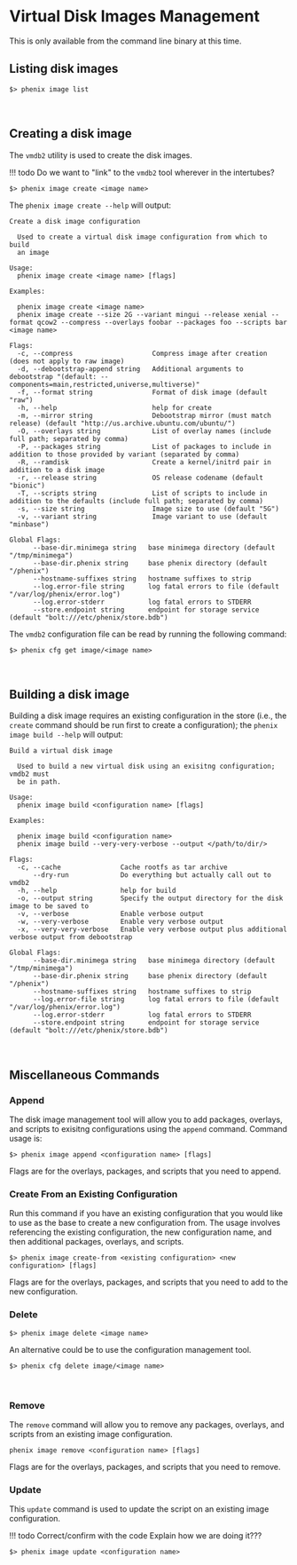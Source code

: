 # Virtual Disk Images Management

This is only available from the command line binary at this time.

## Listing disk images

```
$> phenix image list
```
<br>

## Creating a disk image

The `vmdb2` utility is used to create the disk images.

!!! todo
    Do we want to "link" to the `vmdb2` tool wherever in the intertubes?

```
$> phenix image create <image name>
```

The `phenix image create --help` will output:

```
Create a disk image configuration

  Used to create a virtual disk image configuration from which to build 
  an image

Usage:
  phenix image create <image name> [flags]

Examples:

  phenix image create <image name>
  phenix image create --size 2G --variant mingui --release xenial --format qcow2 --compress --overlays foobar --packages foo --scripts bar <image name>

Flags:
  -c, --compress                    Compress image after creation (does not apply to raw image)
  -d, --debootstrap-append string   Additional arguments to debootstrap "(default: --components=main,restricted,universe,multiverse)"
  -f, --format string               Format of disk image (default "raw")
  -h, --help                        help for create
  -m, --mirror string               Debootstrap mirror (must match release) (default "http://us.archive.ubuntu.com/ubuntu/")
  -O, --overlays string             List of overlay names (include full path; separated by comma)
  -P, --packages string             List of packages to include in addition to those provided by variant (separated by comma)
  -R, --ramdisk                     Create a kernel/initrd pair in addition to a disk image
  -r, --release string              OS release codename (default "bionic")
  -T, --scripts string              List of scripts to include in addition to the defaults (include full path; separated by comma)
  -s, --size string                 Image size to use (default "5G")
  -v, --variant string              Image variant to use (default "minbase")

Global Flags:
      --base-dir.minimega string   base minimega directory (default "/tmp/minimega")
      --base-dir.phenix string     base phenix directory (default "/phenix")
      --hostname-suffixes string   hostname suffixes to strip
      --log.error-file string      log fatal errors to file (default "/var/log/phenix/error.log")
      --log.error-stderr           log fatal errors to STDERR
      --store.endpoint string      endpoint for storage service (default "bolt:///etc/phenix/store.bdb")
```

The `vmdb2` configuration file can be read by running the following command:

```
$> phenix cfg get image/<image name>
```
<br>

## Building a disk image

Building a disk image requires an existing configuration in the store (i.e., the `create` command should be run first to create a configuration); the `phenix image build --help` will output:

```
Build a virtual disk image
	
  Used to build a new virtual disk using an exisitng configuration; vmdb2 must 
  be in path.

Usage:
  phenix image build <configuration name> [flags]

Examples:

  phenix image build <configuration name>
  phenix image build --very-very-verbose --output </path/to/dir/>

Flags:
  -c, --cache               Cache rootfs as tar archive
      --dry-run             Do everything but actually call out to vmdb2
  -h, --help                help for build
  -o, --output string       Specify the output directory for the disk image to be saved to
  -v, --verbose             Enable verbose output
  -w, --very-verbose        Enable very verbose output
  -x, --very-very-verbose   Enable very verbose output plus additional verbose output from debootstrap

Global Flags:
      --base-dir.minimega string   base minimega directory (default "/tmp/minimega")
      --base-dir.phenix string     base phenix directory (default "/phenix")
      --hostname-suffixes string   hostname suffixes to strip
      --log.error-file string      log fatal errors to file (default "/var/log/phenix/error.log")
      --log.error-stderr           log fatal errors to STDERR
      --store.endpoint string      endpoint for storage service (default "bolt:///etc/phenix/store.bdb")
```
<br>

## Miscellaneous Commands

### Append

The disk image management tool will allow you to add packages, overlays, and scripts to exisitng configurations using the `append` command. Command usage is:

```
$> phenix image append <configuration name> [flags]
```

Flags are for the overlays, packages, and scripts that you need to append. 
<br>

### Create From an Existing Configuration

Run this command if you have an existing configuration that you would like to use as the base to create a new configuration from. The usage involves referencing the existing configuration, the new configuration name, and then additional packages, overlays, and scripts. 

```
$> phenix image create-from <existing configuration> <new configuration> [flags]
```

Flags are for the overlays, packages, and scripts that you need to add to the new configuration. 
<br>

### Delete

```
$> phenix image delete <image name>
```

An alternative could be to use the configuration management tool.

```
$> phenix cfg delete image/<image name>
```
<br>

### Remove

The `remove` command will allow you to remove any packages, overlays, and scripts from an existing image configuration.

```
phenix image remove <configuration name> [flags]
```
Flags are for the overlays, packages, and scripts that you need to remove.
<br>

### Update

This `update` command is used to update the script on an existing image configuration.

!!! todo
    Correct/confirm with the code
    Explain how we are doing it???

```
$> phenix image update <configuration name>
```